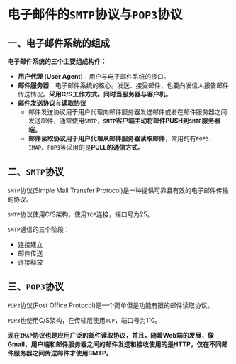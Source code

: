 # 电子邮件的`SMTP`协议与`POP3`协议

## 一、电子邮件系统的组成

**电子邮件系统的三个主要组成构件：**

+ **用户代理 (User Agent)**：用户与电子邮件系统的接口。
+ **邮件服务器**：电子邮件系统的核心。发送、接受邮件，也要向发信人报告邮件传送情况。**采用C/S工作方式。同时当服务器与客户机。**
+ **邮件发送协议与读取协议**
  + 邮件发送协议用于用户代理向邮件服务器发送邮件或者在邮件服务器之间发送邮件，通常使用`SMTP`，**`SMTP`客户端主动将邮件PUSH到`SMTP`服务器端。**
  + **邮件读取协议用于用户代理从邮件服务器读取邮件**，常用的有`POP3，IMAP`。`POP3`等采用的是**PULL的通信方式。**



## 二、`SMTP`协议

`SMTP`协议(Simple Mail Transfer Protocol)是一种提供可靠且有效的电子邮件传输的协议。

`SMTP`协议使用C/S架构，使用`TCP`连接，端口号为25。

`SMTP`通信的三个阶段：

+ 连接建立
+ 邮件传送
+ 连接释放



## 三、`POP3`协议

`POP3`协议(Post Office Protocol)是一个简单但是功能有限的邮件读取协议。

`POP3`也使用C/S架构，在传输层使用`TCP`，端口号为110。

**现在`IMAP`协议也是应用广泛的邮件读取协议，并且，随着Web端的发展，像Gmail，用户端和邮件服务器之间的邮件发送和接收使用的是HTTP，仅在不同邮件服务器之间传送邮件才使用SMTP。**





